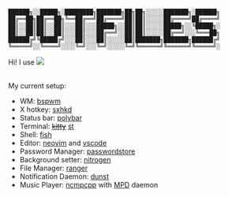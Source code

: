     ██████╗░░█████╗░████████╗███████╗██╗██╗░░░░░███████╗░██████╗
    ██╔══██╗██╔══██╗╚══██╔══╝██╔════╝██║██║░░░░░██╔════╝██╔════╝
    ██║░░██║██║░░██║░░░██║░░░█████╗░░██║██║░░░░░█████╗░░╚█████╗░
    ██║░░██║██║░░██║░░░██║░░░██╔══╝░░██║██║░░░░░██╔══╝░░░╚═══██╗
    ██████╔╝╚█████╔╝░░░██║░░░██║░░░░░██║███████╗███████╗██████╔╝
    ╚═════╝░░╚════╝░░░░╚═╝░░░╚═╝░░░░░╚═╝╚══════╝╚══════╝╚═════╝░
Hi! I use <a href="https://www.archlinux.org/"><img src="https://img.shields.io/badge/Arch-BTW-blue?logo=arch%20linux"></a><br><br>

My current setup:

- WM: [bspwm](https://github.com/baskerville/bspwm)
- X hotkey: [sxhkd](https://github.com/baskerville/sxhkd)
- Status bar: [polybar](https://github.com/polybar/polybar)
- Terminal: ~~[kitty](https://github.com/kovidgoyal/kitty)~~ [st](https://st.suckless.org/)
- Shell: [fish](https://github.com/fish-shell/fish-shell)
- Editor: [neovim](https://github.com/neovim/neovim) and [vscode](https://github.com/microsoft/vscode)
- Password Manager: [passwordstore](https://git.zx2c4.com/password-store)
- Background setter: [nitrogen](https://github.com/l3ib/nitrogen)
- File Manager: [ranger](https://github.com/ranger/ranger)
- Notification Daemon: [dunst](https://github.com/dunst-project/dunst)
- Music Player: [ncmpcpp](https://github.com/ncmpcpp/ncmpcpp) with [MPD](https://github.com/MusicPlayerDaemon/MPD) daemon
